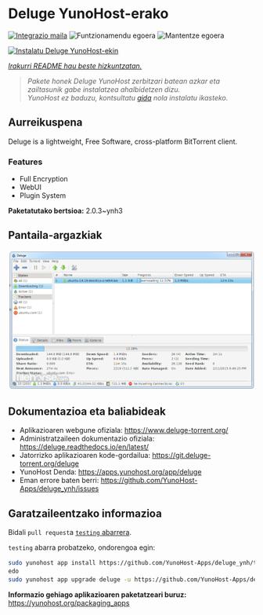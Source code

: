 <!--
Ohart ongi: README hau automatikoki sortu da <https://github.com/YunoHost/apps/tree/master/tools/readme_generator>ri esker
EZ editatu eskuz.
-->

# Deluge YunoHost-erako

[![Integrazio maila](https://dash.yunohost.org/integration/deluge.svg)](https://dash.yunohost.org/appci/app/deluge) ![Funtzionamendu egoera](https://ci-apps.yunohost.org/ci/badges/deluge.status.svg) ![Mantentze egoera](https://ci-apps.yunohost.org/ci/badges/deluge.maintain.svg)

[![Instalatu Deluge YunoHost-ekin](https://install-app.yunohost.org/install-with-yunohost.svg)](https://install-app.yunohost.org/?app=deluge)

*[Irakurri README hau beste hizkuntzatan.](./ALL_README.md)*

> *Pakete honek Deluge YunoHost zerbitzari batean azkar eta zailtasunik gabe instalatzea ahalbidetzen dizu.*  
> *YunoHost ez baduzu, kontsultatu [gida](https://yunohost.org/install) nola instalatu ikasteko.*

## Aurreikuspena

Deluge is a lightweight, Free Software, cross-platform BitTorrent client.

### Features

- Full Encryption
- WebUI
- Plugin System



**Paketatutako bertsioa:** 2.0.3~ynh3

## Pantaila-argazkiak

![Deluge(r)en pantaila-argazkia](./doc/screenshots/screenshot.png)

## Dokumentazioa eta baliabideak

- Aplikazioaren webgune ofiziala: <https://www.deluge-torrent.org/>
- Administratzaileen dokumentazio ofiziala: <https://deluge.readthedocs.io/en/latest/>
- Jatorrizko aplikazioaren kode-gordailua: <https://git.deluge-torrent.org/deluge>
- YunoHost Denda: <https://apps.yunohost.org/app/deluge>
- Eman errore baten berri: <https://github.com/YunoHost-Apps/deluge_ynh/issues>

## Garatzaileentzako informazioa

Bidali `pull request`a [`testing` abarrera](https://github.com/YunoHost-Apps/deluge_ynh/tree/testing).

`testing` abarra probatzeko, ondorengoa egin:

```bash
sudo yunohost app install https://github.com/YunoHost-Apps/deluge_ynh/tree/testing --debug
edo
sudo yunohost app upgrade deluge -u https://github.com/YunoHost-Apps/deluge_ynh/tree/testing --debug
```

**Informazio gehiago aplikazioaren paketatzeari buruz:** <https://yunohost.org/packaging_apps>
